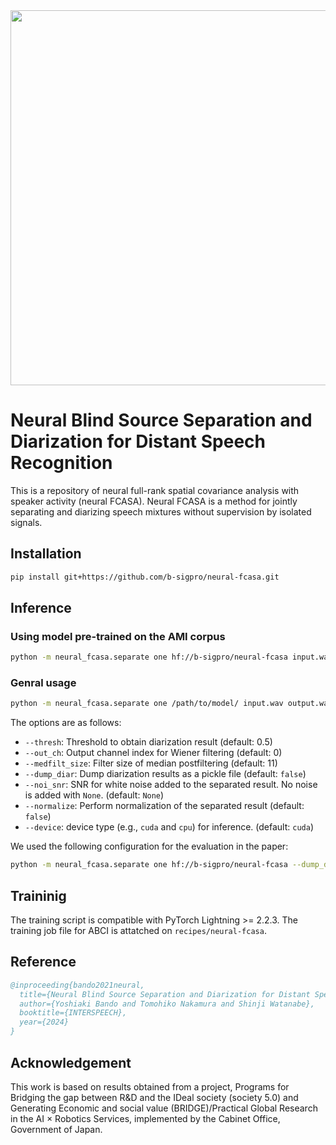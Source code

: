 <div align="center"><img src="https://raw.githubusercontent.com/b-sigpro/neural-fcasa/main/docs/image/logo.png" width="600"/></div>


# Neural Blind Source Separation and Diarization for Distant Speech Recognition
This is a repository of neural full-rank spatial covariance analysis with speaker activity (neural FCASA).
Neural FCASA is a method for jointly separating and diarizing speech mixtures without supervision by isolated signals.


## Installation
```bash
pip install git+https://github.com/b-sigpro/neural-fcasa.git
```

## Inference
### Using model pre-trained on the AMI corpus
```bash
python -m neural_fcasa.separate one hf://b-sigpro/neural-fcasa input.wav output.wav
```

### Genral usage
```bash
python -m neural_fcasa.separate one /path/to/model/ input.wav output.wav
```

The options are as follows:
* `--thresh`: Threshold to obtain diarization result (default: 0.5)
* `--out_ch`: Output channel index for Wiener filtering (default: 0)
* `--medfilt_size`: Filter size of median postfiltering (default: 11)
* `--dump_diar`: Dump diarization results as a pickle file (default: `false`)
* `--noi_snr`: SNR for white noise added to the separated result. No noise is added with `None`. (default: `None`)
* `--normalize`: Perform normalization of the separated result (default: `false`)
* `--device`: device type (e.g., `cuda` and `cpu`) for inference. (default: `cuda`)

We used the following configuration for the evaluation in the paper:
```bash
python -m neural_fcasa.separate one hf://b-sigpro/neural-fcasa --dump_diar --noi_snr=40 --normalize input.wav output.wav
```

## Traininig
The training script is compatible with PyTorch Lightning >= 2.2.3.
The training job file for ABCI is attatched on `recipes/neural-fcasa`.


## Reference
```bibtex
@inproceeding{bando2021neural,
  title={Neural Blind Source Separation and Diarization for Distant Speech Recognition},
  author={Yoshiaki Bando and Tomohiko Nakamura and Shinji Watanabe},
  booktitle={INTERSPEECH},
  year={2024}
}
```

## Acknowledgement
This work is based on results obtained from a project, Programs for Bridging the gap between R&D and the IDeal society (society 5.0) and Generating Economic and social value (BRIDGE)/Practical Global Research in the AI × Robotics Services, implemented by the Cabinet Office, Government of Japan.
